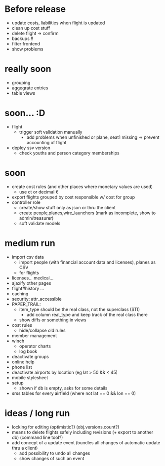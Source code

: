 # Before release
- update costs, liabilities when flight is updated
- clean up cost stuff
- delete flight -> confirm
- backups !!
- filter frontend
- show problems

# really soon
- grouping
- aggegrate entries
- table views

# soon... :D
- flight
  - trigger soft validation manually
    - add problems when unfinished or plane, seat1 missing => prevent accounting of flight
- deploy ssv version
  - check youths and person category memberships

# soon
- create cost rules (and other places where monetary values are used)
  - use ct or decimal €
- export flights grouped by cost responsible w/ cost for group
- controller role
  - create/show stuff only as json or thru the client
  - create people,planes,wire\_launchers (mark as incomplete, show to admin/treasurer)
  - soft validate models

# medium run
- import csv data
  - import people (with financial account data and licenses), planes as CSV
  - for flights
- licenses... medical...
- ajaxify other pages
- flight#history ...
- caching
- security: attr\_accessible
- PAPER\_TRAIL:
  - item\_type should be the real class, not the superclass (STI)
    - add column real\_type and keep track of the real class there
  - show diffs or something in views
- cost rules
  - hide/collapse old rules
- member management
- winch
  - operator charts
  - log book
- deactivate groups
- online help
- phone list
- deactivate airports by location (eg lat > 50 && < 45)
- mobile stylesheet
- setup
  - shown if db is empty, asks for some details
- srss tables for every airfield (where not lat == 0 && lon == 0)

# ideas / long run
- locking for editing (optimistic?) (obj.versions.count?)
- means to delete flights safely including revisions (+ export to another db) (command line tool?)
- add concept of a update event (bundles all changes of automatic update thru a client)
  - add possibility to undo all changes
  - show changes of such an event

